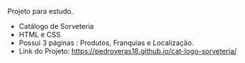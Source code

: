 Projeto para estudo.
- Catálogo de Sorveteria
- HTML e CSS
- Possui 3 páginas : Produtos, Franquias e Localização.
- Link do Projeto: https://pedroveras18.github.io/cat-logo-sorveteria/
